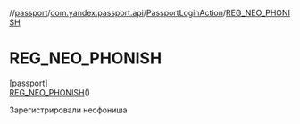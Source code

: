 //[passport](../../../../index.md)/[com.yandex.passport.api](../../index.md)/[PassportLoginAction](../index.md)/[REG_NEO_PHONISH](index.md)

# REG_NEO_PHONISH

[passport]\
[REG_NEO_PHONISH](index.md)()

Зарегистрировали неофониша
